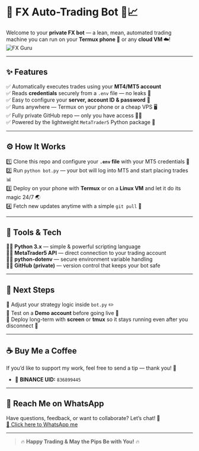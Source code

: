 # 🎯 FX Auto-Trading Bot 🤖📈

Welcome to your **private FX bot** — a lean, mean, automated trading machine you can run on your **Termux phone 📱** or any **cloud VM ☁️**! 
![FX Guru ](https://media.giphy.com/media/QEN6Cksu8d2F8RRVrg/giphy.gif)

---
## ✨ Features
✅ Automatically executes trades using your **MT4/MT5 account**  
✅ Reads **credentials** securely from a `.env` file — no leaks 🔐  
✅ Easy to configure your **server, account ID & password** 🔧  
✅ Runs anywhere — Termux on your phone or a cheap VPS 🖥️  
✅ Fully private GitHub repo — only you have access 🕵️‍♂️  
✅ Powered by the lightweight `MetaTrader5` Python package 🐍

---

## ⚙️ How It Works
1️⃣ Clone this repo and configure your **`.env` file** with your MT5 credentials 🧠  
2️⃣ Run `python bot.py` — your bot will log into MT5 and start placing trades 📊  
3️⃣ Deploy on your phone with **Termux** or on a **Linux VM** and let it do its magic 24/7 🌏  
4️⃣ Fetch new updates anytime with a simple `git pull` 🔄

---

## 🧰 Tools & Tech
🧑‍💻 **Python 3.x** — simple & powerful scripting language  
🧑‍💻 **MetaTrader5 API** — direct connection to your trading account  
🧑‍💻 **python-dotenv** — secure environment variable handling  
🧑‍💻 **GitHub (private)** — version control that keeps your bot safe

---

## 🧠 Next Steps
💭 Adjust your strategy logic inside `bot.py` ✏️  
💭 Test on a **Demo account** before going live 🧪  
💭 Deploy long-term with **screen** or **tmux** so it stays running even after you disconnect 🔁

---

## ☕ Buy Me a Coffee
If you’d like to support my work, feel free to send a tip — thank you! 🧡

- 💸 **BINANCE UID:** `836899445`

---

## 📲 Reach Me on WhatsApp
Have questions, feedback, or want to collaborate? Let’s chat! 🤝  
[💬 Click here to WhatsApp me](https://wa.me/254111200187)

---

> 🔥 **Happy Trading & May the Pips Be with You!** 🔥
